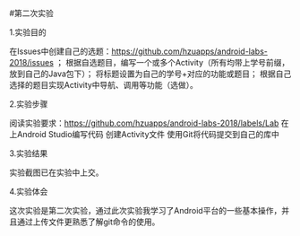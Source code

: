 #第二次实验

1.实验目的

在Issues中创建自己的选题：https://github.com/hzuapps/android-labs-2018/issues ；
根据自选题目，编写一个或多个Activity（所有均带上学号前缀，放到自己的Java包下）；
将标题设置为自己的学号+对应的功能或题目；
根据自己选择的题目实现Activity中导航、调用等功能（选做）。

2.实验步骤

阅读实验要求：https://github.com/hzuapps/android-labs-2018/labels/Lab
在上Android Studio编写代码
创建Activity文件
使用Git将代码提交到自己的库中

3.实验结果

实验截图已在实验中上交。

4.实验体会

这次实验是第二次实验，通过此次实验我学习了Android平台的一些基本操作，并且通过上传文件更熟悉了解git命令的使用。




